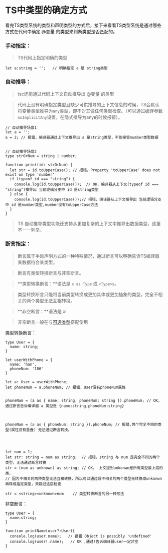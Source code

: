 # TS中类型的确定方式



看完TS类型系统的类型和声明类型的方式后，接下来看看TS类型系统是通过哪些方式在代码中确定 @变量 的类型来判断类型是否匹配的。

### **手动指定：**

> TS代码上指定明确的类型

```text
let a:string = '';   // 明确指定 a 是 string类型
```

### **自动推导：**

> tsc还能通过代码上下文自动推导出 @变量 的类型

> 代码上没有明确指定类型且缺少可供推导的上下文信息的时候，TS会默认将变量类型推导为`any`类型，即不对其做任何类型检查。（可以通过编译参数`noImplicitAny`设置，在隐式推导为any的时候报错）。

```text
// 自动推导场景1
let a = '';  
a = 2; // 报错，编译器通过上下文推导出 a 是string类型，不能接受number类型数据


// 自动推导场景2
type strOrNum = string | number;

function print(id: strOrNum) {
  let str = id.toUpperCase(); // 报错，Property 'toUpperCase' does not exist on type 'number'
  if (typeof id === "string") {
    console.log(id.toUpperCase());  // OK，编译器从上下文(typeof id === "string")推导出 当前逻辑分支中 id 是string类型
  } else {
    console.log(id.toUpperCase());// 报错，编译器从上下文推导出 当前逻辑分支中 id 是number类型,number没有toUpperCase方法
  }
}
```

> TS 自动推导类型功能还支持从更加复杂的上下文中推导出数据类型，这里不一一列举。

### **断言指定：**

> 断言属于手动声明方式的一种特殊情况，通过断言可以明确告诉TS编译器某数据符合某类型。

> 断言有类型转换断言与非空断言。

> **类型转换断言：**语法是 `x as Type` 或 `<Type>x`。

> 类型转换断言只能将当前类型转换成更加具体或更加抽象的类型，完全不相关的两个类型无法互相转换。

> **非空断言：**语法是 x!

> 非空断言一般在与[可选类型](https://anker-in.feishu.cn/docs/doccn18rCmzhv6q6LrpBb6X7XUf#mn37YX)搭配使用

类型转换断言：

```text
type User = {
  name: string;
}

let userWithPhone = {
  name: 'han',
  phoneNum: '186'
}

let a: User = userWithPhone;
let phoneNum = a.phoneNum; // 报错，User没有phoneNum属性


phoneNum = (a as { name: string, phoneNum: string }).phoneNum; // OK,通过断言告诉编译器 a 类型是 {name:string,phoneNum:string}



phoneNum = (a as { phoneNum: string }).phoneNum; // 报错,两个完全不同的类型(属性没有重叠) 无法通过断言转换。




let num = 1;
let str: string = num as string;  // 报错，string 与 num 是完全不同的两个类型，无法通过断言转换
str = (num as unknown) as string; // OK。 上文提到unkonwn是所有类型最上层的类，
// 因为不相关的两种类型无法互相转换，所以可以通过将不相关的两个类型先转换成unkonwn再转成指定类型，来跳过这层检查

str = <string><unknown>num    // 类型转换断言的另一种写法
```

非空断言：

```text
type User = {
  name:string;
}

function printName(user?:User){
  console.log(user.name);   // 报错 Object is possibly 'undefined'
  console.log(user!.name);   // OK ,通过!告诉编译器user一定非空
}
```

